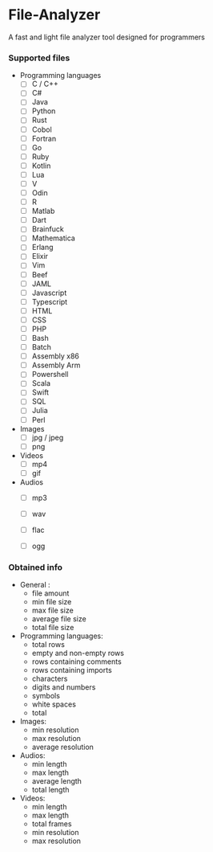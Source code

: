 # File-Analyzer
A fast and light file analyzer tool designed for programmers

### Supported files
- Programming languages
    - [ ] C / C++
    - [ ] C#
    - [ ] Java
    - [ ] Python
    - [ ] Rust
    - [ ] Cobol
    - [ ] Fortran
    - [ ] Go
    - [ ] Ruby
    - [ ] Kotlin
    - [ ] Lua
    - [ ] V
    - [ ] Odin
    - [ ] R
    - [ ] Matlab
    - [ ] Dart
    - [ ] Brainfuck
    - [ ] Mathematica
    - [ ] Erlang
    - [ ] Elixir
    - [ ] Vim
    - [ ] Beef
    - [ ] JAML
    - [ ] Javascript
    - [ ] Typescript
    - [ ] HTML
    - [ ] CSS
    - [ ] PHP
    - [ ] Bash
    - [ ] Batch
    - [ ] Assembly x86
    - [ ] Assembly Arm
    - [ ] Powershell
    - [ ] Scala
    - [ ] Swift
    - [ ] SQL
    - [ ] Julia
    - [ ] Perl
- Images
    - [ ] jpg / jpeg
    - [ ] png
- Videos
    - [ ] mp4
    - [ ] gif
- Audios
    - [ ] mp3
    - [ ] wav
    - [ ] flac
    - [ ] ogg


### Obtained info

- General :
    - file amount
    - min file size
    - max file size
    - average file size
    - total file size
- Programming languages:
    - total rows
    - empty and non-empty rows
    - rows containing comments
    - rows containing imports
    - characters
    - digits and numbers
    - symbols
    - white spaces
    - total
- Images:
    - min resolution
    - max resolution
    - average resolution
- Audios:
    - min length
    - max length
    - average length
    - total length
- Videos:
    - min length
    - max length
    - total frames
    - min resolution
    - max resolution
